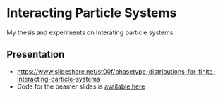 # Interacting Particle Systems

My thesis and experiments on Interating particle systems.

## Presentation
  - https://www.slideshare.net/st00f/phasetype-distributions-for-finite-interacting-particle-systems
  - Code for the beamer slides is [available here](slides.tex)
